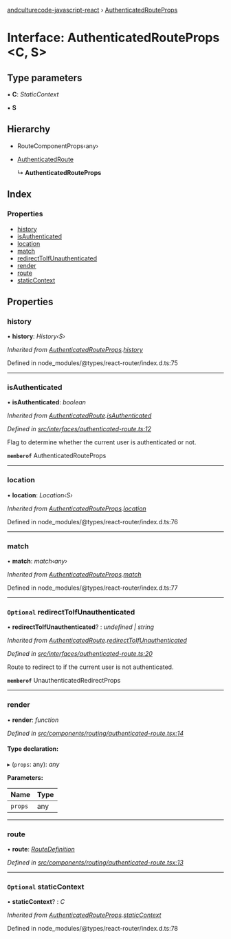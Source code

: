 [andculturecode-javascript-react](../README.md) › [AuthenticatedRouteProps](authenticatedrouteprops.md)

# Interface: AuthenticatedRouteProps <**C, S**>

## Type parameters

▪ **C**: *StaticContext*

▪ **S**

## Hierarchy

* RouteComponentProps‹any›

* [AuthenticatedRoute](authenticatedroute.md)

  ↳ **AuthenticatedRouteProps**

## Index

### Properties

* [history](authenticatedrouteprops.md#history)
* [isAuthenticated](authenticatedrouteprops.md#isauthenticated)
* [location](authenticatedrouteprops.md#location)
* [match](authenticatedrouteprops.md#match)
* [redirectToIfUnauthenticated](authenticatedrouteprops.md#optional-redirecttoifunauthenticated)
* [render](authenticatedrouteprops.md#render)
* [route](authenticatedrouteprops.md#route)
* [staticContext](authenticatedrouteprops.md#optional-staticcontext)

## Properties

###  history

• **history**: *History‹S›*

*Inherited from [AuthenticatedRouteProps](authenticatedrouteprops.md).[history](authenticatedrouteprops.md#history)*

Defined in node_modules/@types/react-router/index.d.ts:75

___

###  isAuthenticated

• **isAuthenticated**: *boolean*

*Inherited from [AuthenticatedRoute](authenticatedroute.md).[isAuthenticated](authenticatedroute.md#isauthenticated)*

*Defined in [src/interfaces/authenticated-route.ts:12](https://github.com/AndcultureCode/AndcultureCode.JavaScript.React/blob/bf780d8/src/interfaces/authenticated-route.ts#L12)*

Flag to determine whether the current user is authenticated or not.

**`memberof`** AuthenticatedRouteProps

___

###  location

• **location**: *Location‹S›*

*Inherited from [AuthenticatedRouteProps](authenticatedrouteprops.md).[location](authenticatedrouteprops.md#location)*

Defined in node_modules/@types/react-router/index.d.ts:76

___

###  match

• **match**: *match‹any›*

*Inherited from [AuthenticatedRouteProps](authenticatedrouteprops.md).[match](authenticatedrouteprops.md#match)*

Defined in node_modules/@types/react-router/index.d.ts:77

___

### `Optional` redirectToIfUnauthenticated

• **redirectToIfUnauthenticated**? : *undefined | string*

*Inherited from [AuthenticatedRoute](authenticatedroute.md).[redirectToIfUnauthenticated](authenticatedroute.md#optional-redirecttoifunauthenticated)*

*Defined in [src/interfaces/authenticated-route.ts:20](https://github.com/AndcultureCode/AndcultureCode.JavaScript.React/blob/bf780d8/src/interfaces/authenticated-route.ts#L20)*

Route to redirect to if the current user is not authenticated.

**`memberof`** UnauthenticatedRedirectProps

___

###  render

• **render**: *function*

*Defined in [src/components/routing/authenticated-route.tsx:14](https://github.com/AndcultureCode/AndcultureCode.JavaScript.React/blob/bf780d8/src/components/routing/authenticated-route.tsx#L14)*

#### Type declaration:

▸ (`props`: any): *any*

**Parameters:**

Name | Type |
------ | ------ |
`props` | any |

___

###  route

• **route**: *[RouteDefinition](routedefinition.md)*

*Defined in [src/components/routing/authenticated-route.tsx:13](https://github.com/AndcultureCode/AndcultureCode.JavaScript.React/blob/bf780d8/src/components/routing/authenticated-route.tsx#L13)*

___

### `Optional` staticContext

• **staticContext**? : *C*

*Inherited from [AuthenticatedRouteProps](authenticatedrouteprops.md).[staticContext](authenticatedrouteprops.md#optional-staticcontext)*

Defined in node_modules/@types/react-router/index.d.ts:78
